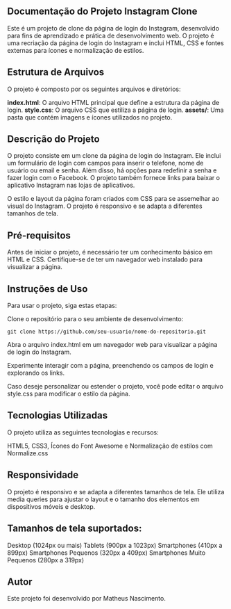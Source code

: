 ## Documentação do Projeto Instagram Clone
Este é um projeto de clone da página de login do Instagram, desenvolvido para fins de aprendizado e prática de desenvolvimento web. O projeto é uma recriação da página de login do Instagram e inclui HTML, CSS e fontes externas para ícones e normalização de estilos.

## Estrutura de Arquivos
O projeto é composto por os seguintes arquivos e diretórios:

<strong>index.html</strong>: O arquivo HTML principal que define a estrutura da página de login.
<strong>style.css</strong>: O arquivo CSS que estiliza a página de login.
<strong>assets/</strong>: Uma pasta que contém imagens e ícones utilizados no projeto.

## Descrição do Projeto
O projeto consiste em um clone da página de login do Instagram. Ele inclui um formulário de login com campos para inserir o telefone, nome de usuário ou email e senha. Além disso, há opções para redefinir a senha e fazer login com o Facebook. O projeto também fornece links para baixar o aplicativo Instagram nas lojas de aplicativos.

O estilo e layout da página foram criados com CSS para se assemelhar ao visual do Instagram. O projeto é responsivo e se adapta a diferentes tamanhos de tela.

## Pré-requisitos
Antes de iniciar o projeto, é necessário ter um conhecimento básico em HTML e CSS. Certifique-se de ter um navegador web instalado para visualizar a página.

## Instruções de Uso
Para usar o projeto, siga estas etapas:

Clone o repositório para o seu ambiente de desenvolvimento:

`git clone https://github.com/seu-usuario/nome-do-repositorio.git`

Abra o arquivo index.html em um navegador web para visualizar a página de login do Instagram.

Experimente interagir com a página, preenchendo os campos de login e explorando os links.

Caso deseje personalizar ou estender o projeto, você pode editar o arquivo style.css para modificar o estilo da página.

## Tecnologias Utilizadas
O projeto utiliza as seguintes tecnologias e recursos:

HTML5,
CSS3,
Ícones do Font Awesome e
Normalização de estilos com Normalize.css

## Responsividade
O projeto é responsivo e se adapta a diferentes tamanhos de tela. Ele utiliza media queries para ajustar o layout e o tamanho dos elementos em dispositivos móveis e desktop.

## Tamanhos de tela suportados:
Desktop (1024px ou mais)
Tablets (900px a 1023px)
Smartphones (410px a 899px)
Smartphones Pequenos (320px a 409px)
Smartphones Muito Pequenos (280px a 319px)

## Autor
Este projeto foi desenvolvido por Matheus Nascimento.
